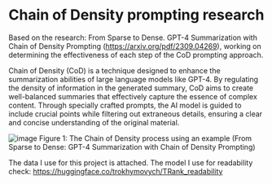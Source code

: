 # Chain of Density prompting research
Based on the research: From Sparse to Dense. GPT-4 Summarization with Chain of Density Prompting (https://arxiv.org/pdf/2309.04269), working on determining the effectiveness of each step of the CoD prompting approach. 

Chain of Density (CoD) is a technique designed to enhance the summarization abilities of large language models like GPT-4. By regulating the density of information in the generated summary, CoD aims to create well-balanced summaries that effectively capture the essence of complex content. Through specially crafted prompts, the AI model is guided to include crucial points while filtering out extraneous details, ensuring a clear and concise understanding of the original material.

![image](https://github.com/user-attachments/assets/cef4a7fb-f6a5-4080-be76-3d8242f566c6)
Figure 1: The Chain of Density process using an example (From Sparse to Dense: GPT-4 Summarization with Chain of Density Prompting) 

The data I use for this project is attached.
The model I use for readability check: https://huggingface.co/trokhymovych/TRank_readability
